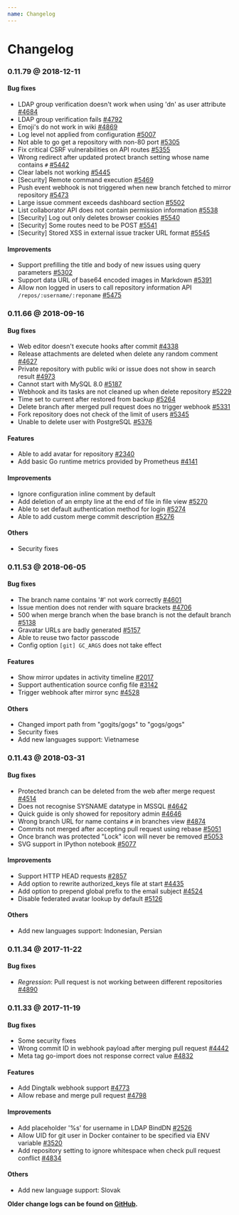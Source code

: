 ```yaml
---
name: Changelog
---
```


# Changelog

### 0.11.79 @ 2018-12-11

#### Bug fixes

- LDAP group verification doesn't work when using 'dn' as user attribute [#4684](https://github.com/gogs/gogs/issues/4684)
- LDAP group verification fails [#4792](https://github.com/gogs/gogs/issues/4792)
- Emoji's do not work in wiki [#4869](https://github.com/gogs/gogs/issues/4869)
- Log level not applied from configuration [#5007](https://github.com/gogs/gogs/issues/5007)
- Not able to go get a repository with non-80 port [#5305](https://github.com/gogs/gogs/issues/5305)
- Fix critical CSRF vulnerabilities on API routes [#5355](https://github.com/gogs/gogs/issues/5355)
- Wrong redirect after updated protect branch setting whose name contains `#` [#5442](https://github.com/gogs/gogs/issues/5442)
- Clear labels not working [#5445](https://github.com/gogs/gogs/issues/5445)
- [Security] Remote command execution [#5469](https://github.com/gogs/gogs/issues/5469)
- Push event webhook is not triggered when new branch fetched to mirror repository [#5473](https://github.com/gogs/gogs/issues/5473)
- Large issue comment exceeds dashboard section [#5502](https://github.com/gogs/gogs/issues/5502)
- List collaborator API does not contain permission information [#5538](https://github.com/gogs/gogs/issues/5538)
- [Security] Log out only deletes browser cookies [#5540](https://github.com/gogs/gogs/issues/5540)
- [Security] Some routes need to be POST [#5541](https://github.com/gogs/gogs/issues/5541)
- [Security] Stored XSS in external issue tracker URL format [#5545](https://github.com/gogs/gogs/issues/5545)

#### Improvements

- Support prefilling the title and body of new issues using query parameters [#5302](https://github.com/gogs/gogs/issues/5302)
- Support data URL of base64 encoded images in Markdown [#5391](https://github.com/gogs/gogs/pull/5391)
- Allow non logged in users to call repository information API `/repos/:username/:reponame` [#5475](https://github.com/gogs/gogs/issues/5475)

### 0.11.66 @ 2018-09-16

#### Bug fixes

- Web editor doesn't execute hooks after commit [#4338](https://github.com/gogs/gogs/issues/4338)
- Release attachments are deleted when delete any random comment [#4627](https://github.com/gogs/gogs/issues/4627)
- Private repository with public wiki or issue does not show in search result [#4973](https://github.com/gogs/gogs/issues/4973)
- Cannot start with MySQL 8.0 [#5187](https://github.com/gogs/gogs/issues/5187)
- Webhook and its tasks are not cleaned up when delete repository [#5229](https://github.com/gogs/gogs/issues/5229)
- Time set to current after restored from backup [#5264](https://github.com/gogs/gogs/issues/5264)
- Delete branch after merged pull request does no trigger webhook [#5331](https://github.com/gogs/gogs/issues/5331)
- Fork repository does not check of the limit of users [#5345](https://github.com/gogs/gogs/issues/5345)
- Unable to delete user with PostgreSQL [#5376](https://github.com/gogs/gogs/issues/5376)

#### Features

- Able to add avatar for repository [#2340](https://github.com/gogs/gogs/issues/2340)
- Add basic Go runtime metrics provided by Prometheus [#4141](https://github.com/gogs/gogs/issues/4141)

#### Improvements

- Ignore configuration inline comment by default
- Add deletion of an empty line at the end of file in file view [#5270](https://github.com/gogs/gogs/pull/5270)
- Able to set default authentication method for login [#5274](https://github.com/gogs/gogs/issues/5274)
- Able to add custom merge commit description [#5276](https://github.com/gogs/gogs/pull/5276)

#### Others

- Security fixes

### 0.11.53 @ 2018-06-05

#### Bug fixes

- The branch name contains '#' not work correctly [#4601](https://github.com/gogs/gogs/issues/4601)
- Issue mention does not render with square brackets [#4706](https://github.com/gogs/gogs/issues/4706)
- 500 when merge branch when the base branch is not the default branch [#5138](https://github.com/gogs/gogs/issues/5138)
- Gravatar URLs are badly generated [#5157](https://github.com/gogs/gogs/issues/5157)
- Able to reuse two factor passcode
- Config option `[git] GC_ARGS` does not take effect

#### Features

- Show mirror updates in activity timeline [#2017](https://github.com/gogs/gogs/issues/2017)
- Support authentication source config file [#3142](https://github.com/gogs/gogs/issues/3142)
- Trigger webhook after mirror sync [#4528](https://github.com/gogs/gogs/issues/4528)

#### Others

- Changed import path from "gogits/gogs" to "gogs/gogs"
- Security fixes
- Add new languages support: Vietnamese

### 0.11.43 @ 2018-03-31

#### Bug fixes

- Protected branch can be deleted from the web after merge request [#4514](https://github.com/gogs/gogs/issues/4514)
- Does not recognise SYSNAME datatype in MSSQL [#4642](https://github.com/gogs/gogs/issues/4642)
- Quick guide is only showed for repository admin [#4646](https://github.com/gogs/gogs/issues/4646)
- Wrong branch URL for name contains `#` in branches view [#4874](https://github.com/gogs/gogs/issues/4874)
- Commits not merged after accepting pull request using rebase [#5051](https://github.com/gogs/gogs/issues/5051)
- Once branch was protected "Lock" icon will never be removed [#5053](https://github.com/gogs/gogs/issues/5053)
- SVG support in IPython notebook [#5077](https://github.com/gogs/gogs/issues/5077)

#### Improvements

- Support HTTP HEAD requests [#2857](https://github.com/gogs/gogs/issues/2857)
- Add option to rewrite authorized_keys file at start [#4435](https://github.com/gogs/gogs/issues/4435)
- Add option to prepend global prefix to the email subject [#4524](https://github.com/gogs/gogs/issues/4524)
- Disable federated avatar lookup by default [#5126](https://github.com/gogs/gogs/pull/5126)

#### Others

- Add new languages support: Indonesian, Persian 

### 0.11.34 @ 2017-11-22

#### Bug fixes

- *Regression*: Pull request is not working between different repositories [#4890](https://github.com/gogs/gogs/issues/4890)

### 0.11.33 @ 2017-11-19

#### Bug fixes

- Some security fixes
- Wrong commit ID in webhook payload after merging pull request [#4442](https://github.com/gogs/gogs/issues/4442)
- Meta tag go-import does not response correct value [#4832](https://github.com/gogs/gogs/issues/4832)

#### Features

- Add Dingtalk webhook support [#4773](https://github.com/gogs/gogs/pull/4773)
- Allow rebase and merge pull request [#4798](https://github.com/gogs/gogs/issues/4798)

#### Improvements

- Add placeholder '%s' for username in LDAP BindDN [#2526](https://github.com/gogs/gogs/issues/2526)
- Allow UID for git user in Docker container to be specified via ENV variable [#3520](https://github.com/gogs/gogs/issues/3520)
- Add repository setting to ignore whitespace when check pull request conflict [#4834](https://github.com/gogs/gogs/issues/4834)

#### Others

- Add new language support: Slovak

**Older change logs can be found on [GitHub](https://github.com/gogs/gogs/releases?after=v0.11.33).**
